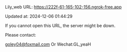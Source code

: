 Lily_web URL: https://222f-61-165-102-156.ngrok-free.app

Updated at: 2024-12-06 01:44:29

If you cannot open this URL, the server might be down.

Please contact: 

goley04@foxmail.com Or Wechat:GL_yeaH